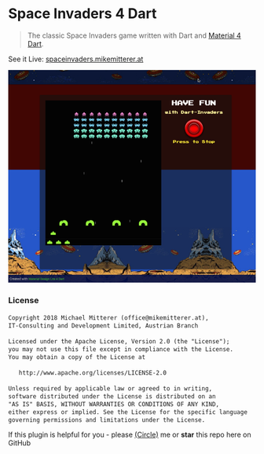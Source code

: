# Space Invaders 4 Dart
> The classic Space Invaders game written with Dart and [Material 4 Dart](https://pub.dartlang.org/packages?q=m4d).  

See it Live: [spaceinvaders.mikemitterer.at](http://spaceinvaders.mikemitterer.at)

![Screenshot-SpaceInvaders](https://github.com/MikeMitterer/dart-space-invaders/blob/master/images/spaceinvaders.png?raw=true)

### License

    Copyright 2018 Michael Mitterer (office@mikemitterer.at),
    IT-Consulting and Development Limited, Austrian Branch

    Licensed under the Apache License, Version 2.0 (the "License");
    you may not use this file except in compliance with the License.
    You may obtain a copy of the License at

       http://www.apache.org/licenses/LICENSE-2.0

    Unless required by applicable law or agreed to in writing,
    software distributed under the License is distributed on an
    "AS IS" BASIS, WITHOUT WARRANTIES OR CONDITIONS OF ANY KIND,
    either express or implied. See the License for the specific language
    governing permissions and limitations under the License.


If this plugin is helpful for you - please [(Circle)](http://gplus.mikemitterer.at/) me
or **star** this repo here on GitHub


[tracker]: https://github.com/MikeMitterer/dart-space-invaders/issues

